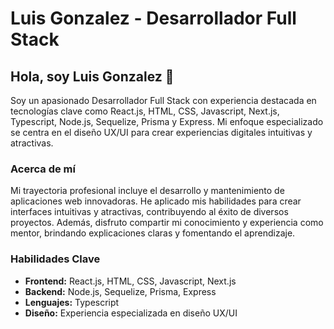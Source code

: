 # Luis Gonzalez - Desarrollador Full Stack

## Hola, soy Luis Gonzalez 👋

Soy un apasionado Desarrollador Full Stack con experiencia destacada en tecnologías clave como React.js, HTML, CSS, Javascript, Next.js, Typescript, Node.js, Sequelize, Prisma y Express. Mi enfoque especializado se centra en el diseño UX/UI para crear experiencias digitales intuitivas y atractivas.

### Acerca de mí

Mi trayectoria profesional incluye el desarrollo y mantenimiento de aplicaciones web innovadoras. He aplicado mis habilidades para crear interfaces intuitivas y atractivas, contribuyendo al éxito de diversos proyectos. Además, disfruto compartir mi conocimiento y experiencia como mentor, brindando explicaciones claras y fomentando el aprendizaje.

### Habilidades Clave

- **Frontend:** React.js, HTML, CSS, Javascript, Next.js
- **Backend:** Node.js, Sequelize, Prisma, Express
- **Lenguajes:** Typescript
- **Diseño:** Experiencia especializada en diseño UX/UI
